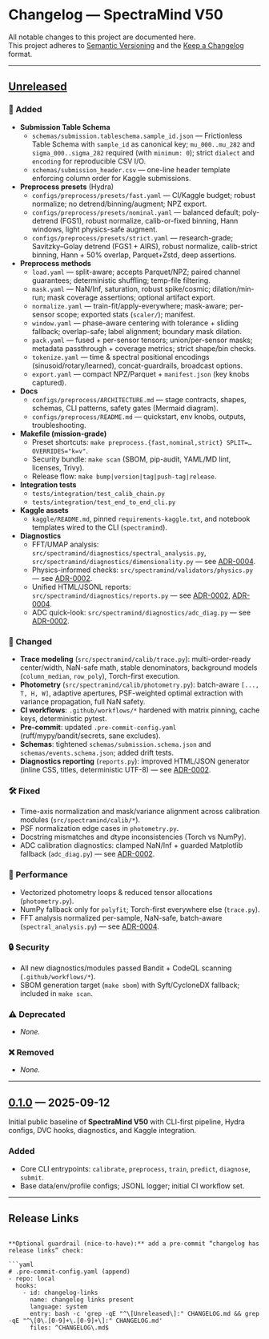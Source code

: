 # Changelog — SpectraMind V50

All notable changes to this project are documented here.  
This project adheres to [Semantic Versioning](https://semver.org/spec/v2.0.0.html) and the
[Keep a Changelog](https://keepachangelog.com/en/1.1.0/) format.

---

## [Unreleased]

### 🚀 Added
- **Submission Table Schema**
  - `schemas/submission.tableschema.sample_id.json` — Frictionless Table Schema with `sample_id` as canonical key; `mu_000..mu_282` and `sigma_000..sigma_282` required (with `minimum: 0`); strict `dialect` and `encoding` for reproducible CSV I/O.
  - `schemas/submission_header.csv` — one-line header template enforcing column order for Kaggle submissions.
- **Preprocess presets** (Hydra)
  - `configs/preprocess/presets/fast.yaml` — CI/Kaggle budget; robust normalize; no detrend/binning/augment; NPZ export.
  - `configs/preprocess/presets/nominal.yaml` — balanced default; poly-detrend (FGS1), robust normalize, calib-or-fixed binning, Hann windows, light physics-safe augment.
  - `configs/preprocess/presets/strict.yaml` — research-grade; Savitzky–Golay detrend (FGS1 + AIRS), robust normalize, calib-strict binning, Hann + 50% overlap, Parquet+Zstd, deep assertions.
- **Preprocess methods**
  - `load.yaml` — split-aware; accepts Parquet/NPZ; paired channel guarantees; deterministic shuffling; temp-file filtering.
  - `mask.yaml` — NaN/Inf, saturation, robust spike/cosmic; dilation/min-run; mask coverage assertions; optional artifact export.
  - `normalize.yaml` — train-fit/apply-everywhere; mask-aware; per-sensor scope; exported stats (`scaler/`); manifest.
  - `window.yaml` — phase-aware centering with tolerance + sliding fallback; overlap-safe; label alignment; boundary mask dilation.
  - `pack.yaml` — fused + per-sensor tensors; union/per-sensor masks; metadata passthrough + coverage metrics; strict shape/bin checks.
  - `tokenize.yaml` — time & spectral positional encodings (sinusoid/rotary/learned), concat-guardrails, broadcast options.
  - `export.yaml` — compact NPZ/Parquet + `manifest.json` (key knobs captured).
- **Docs**
  - `configs/preprocess/ARCHITECTURE.md` — stage contracts, shapes, schemas, CLI patterns, safety gates (Mermaid diagram).
  - `configs/preprocess/README.md` — quickstart, env knobs, outputs, troubleshooting.
- **Makefile (mission-grade)**
  - Preset shortcuts: `make preprocess.{fast,nominal,strict} SPLIT=… OVERRIDES="k=v"`.
  - Security bundle: `make scan` (SBOM, pip-audit, YAML/MD lint, licenses, Trivy).
  - Release flow: `make bump|version|tag|push-tag|release`.
- **Integration tests**
  - `tests/integration/test_calib_chain.py`
  - `tests/integration/test_end_to_end_cli.py`
- **Kaggle assets**
  - `kaggle/README.md`, pinned `requirements-kaggle.txt`, and notebook templates wired to the CLI (`spectramind`).
- **Diagnostics**
  - FFT/UMAP analysis: `src/spectramind/diagnostics/spectral_analysis.py`, `src/spectramind/diagnostics/dimensionality.py` — see [ADR-0004].
  - Physics-informed checks: `src/spectramind/validators/physics.py` — see [ADR-0002].
  - Unified HTML/JSONL reports: `src/spectramind/diagnostics/reports.py` — see [ADR-0002], [ADR-0004].
  - ADC quick-look: `src/spectramind/diagnostics/adc_diag.py` — see [ADR-0002].

### 🔄 Changed
- **Trace modeling** (`src/spectramind/calib/trace.py`): multi-order-ready center/width, NaN-safe math, stable denominators, background models (`column_median`, `row_poly`), Torch-first execution.
- **Photometry** (`src/spectramind/calib/photometry.py`): batch-aware `[..., T, H, W]`, adaptive apertures, PSF-weighted optimal extraction with variance propagation, full NaN safety.
- **CI workflows**: `.github/workflows/*` hardened with matrix pinning, cache keys, deterministic pytest.
- **Pre-commit**: updated `.pre-commit-config.yaml` (ruff/mypy/bandit/secrets, sane excludes).
- **Schemas**: tightened `schemas/submission.schema.json` and `schemas/events.schema.json`; added drift tests.
- **Diagnostics reporting** (`reports.py`): improved HTML/JSON generator (inline CSS, titles, deterministic UTF-8) — see [ADR-0002].

### 🛠️ Fixed
- Time-axis normalization and mask/variance alignment across calibration modules (`src/spectramind/calib/*`).
- PSF normalization edge cases in `photometry.py`.
- Docstring mismatches and dtype inconsistencies (Torch vs NumPy).
- ADC calibration diagnostics: clamped NaN/Inf + guarded Matplotlib fallback (`adc_diag.py`) — see [ADR-0002].

### 🧪 Performance
- Vectorized photometry loops & reduced tensor allocations (`photometry.py`).
- NumPy fallback only for `polyfit`; Torch-first everywhere else (`trace.py`).
- FFT analysis normalized per-sample, NaN-safe, batch-aware (`spectral_analysis.py`) — see [ADR-0004].

### 🔒 Security
- All new diagnostics/modules passed Bandit + CodeQL scanning (`.github/workflows/*`).
- SBOM generation target (`make sbom`) with Syft/CycloneDX fallback; included in `make scan`.

### ⚠️ Deprecated
- _None._

### ❌ Removed
- _None._

---

## [0.1.0] — 2025-09-12

Initial public baseline of **SpectraMind V50** with CLI-first pipeline, Hydra configs, DVC hooks, diagnostics, and Kaggle integration.

### Added
- Core CLI entrypoints: `calibrate`, `preprocess`, `train`, `predict`, `diagnose`, `submit`.
- Base data/env/profile configs; JSONL logger; initial CI workflow set.

---

## Release Links

[Unreleased]: https://github.com/bartytime4life/SpectralMindV50/compare/v0.1.0...HEAD  
[0.1.0]: https://github.com/bartytime4life/SpectralMindV50/releases/tag/v0.1.0

[ADR-0002]: docs/adr/0002-composite-physics-informed-loss.md  
[ADR-0004]: docs/adr/0004-dual-encoder-fusion-fgs1-airs.md
```

**Optional guardrail (nice-to-have):** add a pre-commit “changelog has release links” check:

```yaml
# .pre-commit-config.yaml (append)
- repo: local
  hooks:
    - id: changelog-links
      name: changelog links present
      language: system
      entry: bash -c 'grep -qE "^\[Unreleased\]:" CHANGELOG.md && grep -qE "^\[0\.[0-9]+\.[0-9]+\]:" CHANGELOG.md'
      files: ^CHANGELOG\.md$
```
